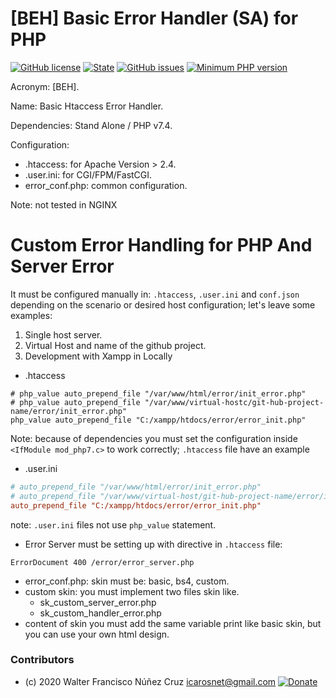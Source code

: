 # [BEH] Basic Error Handler (SA) for PHP

[![GitHub license](https://img.shields.io/github/license/arcanisgk/BEH-Basic-Error-Handler)](https://github.com/arcanisgk/BEH-Basic-Error-Handler/blob/main/LICENSE)
[![State](https://img.shields.io/static/v1?label=release&message=1.0.0&color=blue 'Latest known version')](https://github.com/arcanisgk/Last-Hammer/tree/v0.1.3-alpha) <!-- __SEMANTIC_VERSION_LINE__ -->
[![GitHub issues](https://img.shields.io/github/issues/arcanisgk/BEH-Basic-Error-Handler)](https://github.com/arcanisgk/BEH-Basic-Error-Handler/issues)
[![Minimum PHP version](https://img.shields.io/static/v1?label=PHP&message=7.4.0+or+higher&color=blue "Minimum PHP version")](https://www.php.net/releases/7_4_0.php)

Acronym: [BEH].

Name: Basic Htaccess Error Handler.

Dependencies: Stand Alone / PHP v7.4.

Configuration:
- .htaccess: for Apache Version > 2.4.
- .user.ini: for CGI/FPM/FastCGI.
- error_conf.php: common configuration. 

Note: not tested in NGINX

# Custom Error Handling for PHP And Server Error

It must be configured manually in: `.htaccess`, `.user.ini` and `conf.json` depending on the scenario or desired host configuration; let's leave some examples:

1. Single host server.
2. Virtual Host and name of the github project.
3. Development with Xampp in Locally

- .htaccess

```apacheconfig
# php_value auto_prepend_file "/var/www/html/error/init_error.php"
# php_value auto_prepend_file "/var/www/virtual-hostc/git-hub-project-name/error/init_error.php"
php_value auto_prepend_file "C:/xampp/htdocs/error/error_init.php"
```

Note: because of dependencies you must set the configuration inside `<IfModule mod_php7.c>` to work correctly; `.htaccess` file have an example

- .user.ini

```ini
# auto_prepend_file "/var/www/html/error/init_error.php"
# auto_prepend_file "/var/www/virtual-host/git-hub-project-name/error/init_error.php"
auto_prepend_file "C:/xampp/htdocs/error/error_init.php"
```

note: `.user.ini` files not use `php_value` statement.

- Error Server must be setting up with directive in `.htaccess` file:

```apacheconfig
ErrorDocument 400 /error/error_server.php
```

- error_conf.php: skin must be: basic, bs4, custom.
- custom skin: you must implement two files skin like.
    - sk_custom_server_error.php
    - sk_custom_handler_error.php
- content of skin you must add the same variable print like basic skin, but you can use your own html design.


### Contributors
- (c) 2020 Walter Francisco Núñez Cruz icarosnet@gmail.com [![Donate](https://img.shields.io/static/v1?label=Donate&message=PayPal.me/wnunez86&color=brightgreen)](https://www.paypal.me/wnunez86/4.99USD)
